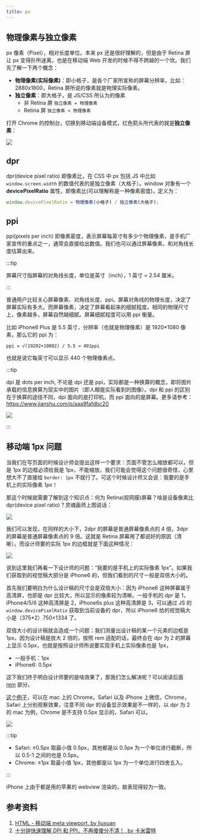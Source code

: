 ```yaml
---
title: px
---
```


## 物理像素与独立像素

px 像素（Pixel），相对长度单位。本来 px 还是很好理解的，但是由于 Retina 屏让 px 变得扑所迷离，也是在移动端 Web 开发的时候不得不跨越的一个坎。我们先了解一下两个概念：

- **物理像素(实际像素)**：即小格子，是各个厂家所宣称的屏幕分辨率，比如：2880x1800，Retina 屏所说的像素就是物理实际像素。
- **独立像素**：即大格子，是 JS/CSS 所认为的像素
  - 非 Retina 屏 `独立像素 = 物理像素`
  - Retina 屏 `独立像素 < 物理像素`

打开 Chrome 的控制台，切换到移动端设备模式，红色箭头所代表的就是**独立像素**：

<Img w="500" src='https://cosmos-x.oss-cn-hangzhou.aliyuncs.com/Ujio7U.png' />

## dpr

dpr(device pixel ratio) 即像素比，在 CSS 中 px 包括 JS 中比如 `window.screen.width` 的数值代表的是独立像素（大格子）。window 对象有一个 **devicePixelRatio** 属性，即像素比(可以理解称是一种像素密度)，定义为：

```js
window.devicePixelRatio = 物理像素(小格子) / 独立像素(大格子);
```

## ppi

ppi(pixels per inch) 即像素密度，表示屏幕每英寸有多少个物理像素，是手机厂家宣传的重点之一，通常会直接给出数值。我们也可以通过屏幕像素，和对角线长度估算出来。

:::tip

屏幕尺寸指屏幕的对角线长度，单位是英寸（inch），1 英寸 = 2.54 厘米。

:::

普通用户比较关心屏幕像素、对角线长度、ppi。屏幕对角线的物理长度，决定了屏幕实际有多大。而屏幕像素，决定了屏幕看起来的细腻程度。相同的物理尺寸上，像素越多，屏幕自然越细腻。屏幕细腻程度可以用 ppi 衡量。

比如 iPhone6 Plus 是 5.5 英寸，分辨率（也就是物理像素）是 1920\*1080 像素，那么它的 ppi 为：

```text
ppi = √(19202+10802) / 5.5 ≈ 401ppi
```

也就是说它每英寸可以显示 440 个物理像素点。

:::tip

dpi 是 dots per inch, 不论是 dpi 还是 ppi，实际都是一种换算的概念，即将图片承载的信息换算为现实中的图片（即人眼能实际看到的图像）。dpi 和 ppi 的区别在于换算的途径不同，dpi 面向的是打印机，而 ppi 面向的是屏幕。更多请参考：https://www.jianshu.com/p/aaa9fafdbc20

<Img w="350" src='https://cosmos-x.oss-cn-hangzhou.aliyuncs.com/pbQ4Nm.png' />

:::

## 移动端 1px 问题

当我们在写页面的时候设计师会提出这样一个要求：页面不管怎么缩放都可以，但是 1px 的边框必须给我是 1px，不能缩放。我们可能会觉得这个问题很奇怪，心里想大不了直接给 `border: 1px` 不就行了。可这个时候设计师又会说：我要的是手机上的实际像素 1px！

那这个时候就需要了解到这个知识点：何为 Retina(视网膜)屏幕？啥是设备像素比 dpr(device pixel ratio)？灵魂画师上图说话：

<Img w="600" src='https://cosmos-x.oss-cn-hangzhou.aliyuncs.com/Si01bB.png' />

我们可以发现，在同样的大小下，2dpr 的屏幕是普通屏幕像素点的 4 倍，3dpr 的屏幕是普通屏幕像素点的 9 倍。这就是 Retina 屏幕用了都说好的原因（清晰）。而设计师要的实际 1px 的边框就是下面这种情况：

<Img w="600" src='https://cosmos-x.oss-cn-hangzhou.aliyuncs.com/b5Lcuv.png' />

说到这里我们再看一下设计师的问题：“我要的是手机上的实际像素 1px”。如果我们获取到的视觉稿大部分是 iPhone6 的，但我们看到的尺寸一般是双倍大小的。

首先我们要明白为什么设计稿的尺寸会是双倍大小：因为 iPhone6 这种屏幕属于高清屏，也即是 dpr 比较大，所以显示的像素较为清晰。一般手机的 dpr 是 1，iPhone4/5/6 这种高清屏是 2，iPhone6s plus 这种高清屏是 3，可以通过 JS 的 `window.devicePixelRatio` 获取到当前设备的 dpr，所以 iPhone6 给的视觉稿大小是（375\*2）750×1334 了。

双倍大小的设计稿就会造成一个问题：我们测量出设计稿的某一个元素的边框是 1px，因为设计稿是放大 2 倍的，按照 rem 适配的话，最终会在 dpr 为 2 的屏幕上显示 0.5px，也就是按照设计师所说要实现手机上实际像素也是 1px，

- 一般手机：1px
- iPhone6: 0.5px

这下我们终于明白设计师要的是啥效果了，那我们怎么解决呢？可以阅读后面 [rem](/docs/css/2.unit-font/rem) 部分。

[这个例子](https://codepen.io/muwenzi/pen/LKezGK)，可以在 mac 上的 Chrome，Safari 以及 iPhone 上微信，Chrome，Safari 上分别观察效果，注意不同 dpr 的设备显示效果是不一样的，以 dpr 为 2 的 mac 为例，Chrome 是不支持 0.5px 显示的，Safari 可以。

<Img w="600" legend="图：不同像素在 mac 上的表现" src='https://cosmos-x.oss-cn-hangzhou.aliyuncs.com/oeIjp8.png' />

:::tip

- Safari: ≤0.5px 取最小值 0.5px，其他都是以 0.5px 为一个单位进行截断，所以 0.5-1 之间的也是 0.5px。
- Chrome: ≤1px 取最小值 1px，其他都是以 1px 为一个单位进行四舍五入。

:::

iPhone 上由于都是用的苹果的 webview 渲染的，故表现得较为一致。

## 参考资料

1. [HTML - 移动端 meta viewport, by liuxuan](https://www.jianshu.com/p/641589d0d975)
2. [十分钟快速理解 DPI 和 PPI，不再傻傻分不清！, by 卡米雷特](https://www.jianshu.com/p/aaa9fafdbc20)

